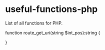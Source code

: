 # useful-functions-php
List of all functions for PHP.

function route_get_uri(string $int_pos):string {

}
